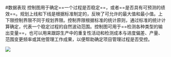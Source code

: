 #数据表现 
控制图用于确定==一个过程是否稳定==，或者==是否具有可预测的绩效==。规划上线和下线是根据标准制定的，反映了可允许的最大值和最小值。上下限控制界限不同于规划界限。控制界限根据标准的统计原则，通过标准的统计计算确定，代表一个稳定过程的自然波动范围。控制图可用于==检测各种类型的输出变量==，也可以用来跟踪生产中的重复性活动和检测成本与进度偏差、产量、范围变更频率或其他管理工作成果，以便帮助确定项目管理过程是否受控。

![](https://raw.githubusercontent.com/a812305914/PMP/main/img/202210120030106.png)

